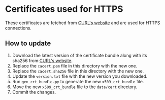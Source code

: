 # Certificates used for HTTPS

These certificates are fetched from [CURL's website](https://curl.se/docs/caextract.html) and are used for HTTPS connections.

## How to update

1. Download the latest version of the certificate bundle along with its sha256 from [CURL's website](https://curl.se/docs/caextract.html).
2. Replace the `cacert.pem` file in this directory with the new one.
3. Replace the `cacert.sha256` file in this directory with the new one.
4. Update the `version.txt` file with the new version you downloaded.
5. Run `gen_crt_bundle.py` to generate the new `x509_crt_bundle` file.
6. Move the new `x509_crt_bundle` file to the `data/cert` directory.
7. Commit the changes.
